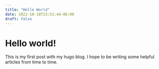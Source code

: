 ```yaml
---
title: "Hello World"
date: 2022-10-18T23:51:44-06:00
draft: false
---
```


# Hello world!

This is my first post with my hugo blog. I hope to be writing some helpful articles from time to time.
